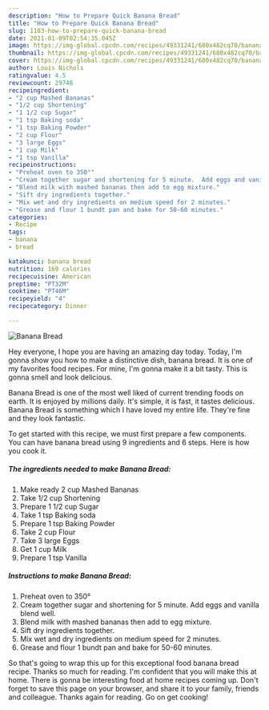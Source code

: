 ```yaml
---
description: "How to Prepare Quick Banana Bread"
title: "How to Prepare Quick Banana Bread"
slug: 1103-how-to-prepare-quick-banana-bread
date: 2021-01-09T02:54:35.045Z
image: https://img-global.cpcdn.com/recipes/49331241/680x482cq70/banana-bread-recipe-main-photo.jpg
thumbnail: https://img-global.cpcdn.com/recipes/49331241/680x482cq70/banana-bread-recipe-main-photo.jpg
cover: https://img-global.cpcdn.com/recipes/49331241/680x482cq70/banana-bread-recipe-main-photo.jpg
author: Louis Nichols
ratingvalue: 4.5
reviewcount: 29748
recipeingredient:
- "2 cup Mashed Bananas"
- "1/2 cup Shortening"
- "1 1/2 cup Sugar"
- "1 tsp Baking soda"
- "1 tsp Baking Powder"
- "2 cup Flour"
- "3 large Eggs"
- "1 cup Milk"
- "1 tsp Vanilla"
recipeinstructions:
- "Preheat oven to 350°"
- "Cream together sugar and shortening for 5 minute.  Add eggs and vanilla blend well."
- "Blend milk with mashed bananas then add to egg mixture."
- "Sift dry ingredients together."
- "Mix wet and dry ingredients on medium speed for 2 minutes."
- "Grease and flour 1 bundt pan and bake for 50-60 minutes."
categories:
- Recipe
tags:
- banana
- bread

katakunci: banana bread 
nutrition: 169 calories
recipecuisine: American
preptime: "PT32M"
cooktime: "PT46M"
recipeyield: "4"
recipecategory: Dinner

---
```



![Banana Bread](https://img-global.cpcdn.com/recipes/49331241/680x482cq70/banana-bread-recipe-main-photo.jpg)

Hey everyone, I hope you are having an amazing day today. Today, I'm gonna show you how to make a distinctive dish, banana bread. It is one of my favorites food recipes. For mine, I'm gonna make it a bit tasty. This is gonna smell and look delicious.

Banana Bread is one of the most well liked of current trending foods on earth. It is enjoyed by millions daily. It's simple, it is fast, it tastes delicious. Banana Bread is something which I have loved my entire life. They're fine and they look fantastic.




To get started with this recipe, we must first prepare a few components. You can have banana bread using 9 ingredients and 6 steps. Here is how you cook it.

<!--inarticleads1-->

##### The ingredients needed to make Banana Bread:

1. Make ready 2 cup Mashed Bananas
1. Take 1/2 cup Shortening
1. Prepare 1 1/2 cup Sugar
1. Take 1 tsp Baking soda
1. Prepare 1 tsp Baking Powder
1. Take 2 cup Flour
1. Take 3 large Eggs
1. Get 1 cup Milk
1. Prepare 1 tsp Vanilla




<!--inarticleads2-->

##### Instructions to make Banana Bread:

1. Preheat oven to 350°
1. Cream together sugar and shortening for 5 minute.  Add eggs and vanilla blend well.
1. Blend milk with mashed bananas then add to egg mixture.
1. Sift dry ingredients together.
1. Mix wet and dry ingredients on medium speed for 2 minutes.
1. Grease and flour 1 bundt pan and bake for 50-60 minutes.




So that's going to wrap this up for this exceptional food banana bread recipe. Thanks so much for reading. I'm confident that you will make this at home. There is gonna be interesting food at home recipes coming up. Don't forget to save this page on your browser, and share it to your family, friends and colleague. Thanks again for reading. Go on get cooking!
